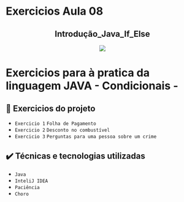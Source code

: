  
# Exercicios Aula 08
<h2 align="center">Introdução_Java_If_Else</h2>


<p align="center">
<img src="https://img.shields.io/badge/Status-Programador_em_Desenvolvimento-red"></p>

# <p>Exercicios para à pratica da linguagem JAVA - Condicionais -</p>

## 🔨 Exercicios do projeto

- `Exercicio 1` `Folha de Pagamento`
- `Exercicio 2` `Desconto no combustível`
- `Exercicio 3` `Perguntas para uma pessoa sobre um crime`

 
## ✔️ Técnicas e tecnologias utilizadas

- ``Java ``
- ``InteliJ IDEA``
- ``Paciência``
- ``Choro``

